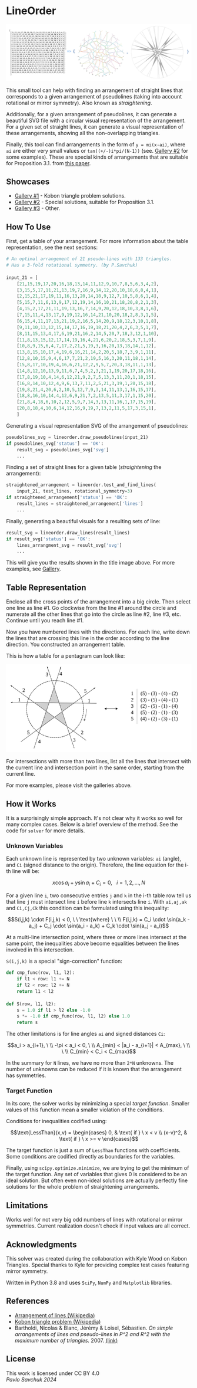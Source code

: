 # LineOrder

![banner](docs/imgs/top_img.jpg)

This small tool can help with finding an arrangement of straight lines that corresponds to a given arrangement of pseudolines (taking into account rotational or mirror symmetry). Also known as *straightening*.

Additionally, for a given arrangement of pseudolines, it can generate a beautiful SVG file with a circular visual representation of the arrangement. For a given set of straight lines, it can generate a visual representation of these arrangements, showing all the non-overlapping triangles.

Finally, this tool can find arrangements in the form of `y = mi(x-ai)`, where `ai` are either very small values or `tan((+/-)i*pi/(N-1))` (see. [Gallery #2](https://zegalur.github.io/line-order/gallery/index_2.html) for some examples). These are special kinds of arrangements that are suitable for Proposition 3.1. from [this paper](https://www.researchgate.net/publication/1893173_On_simple_arrangements_of_lines_and_pseudo-lines_in_P2_and_R2_with_the_maximum_number_of_triangles).

## Showcases

- [Gallery #1](https://zegalur.github.io/line-order/gallery/kobon.html) - Kobon triangle problem solutions.
- [Gallery #2](https://zegalur.github.io/line-order/gallery/special.html) - Special solutions, suitable for Proposition 3.1.
- [Gallery #3](https://zegalur.github.io/line-order/gallery/other.html) - Other.

## How To Use

First, get a table of your arrangement. For more information about the table representation, see the next sections:

```python
# An optimal arrangement of 21 pseudo-lines with 133 triangles.
# Has a 3-fold rotational symmetry. (by P.Savchuk)

input_21 = [
    [21,15,19,17,20,16,18,13,14,11,12,9,10,7,8,5,6,3,4,2],
    [3,15,5,17,11,21,13,19,7,16,9,14,12,20,10,18,6,8,4,1],
    [2,15,21,17,19,11,16,13,20,14,18,9,12,7,10,5,8,6,1,4],
    [5,15,7,11,6,13,9,17,12,19,14,16,10,21,18,20,8,2,1,3],
    [4,15,2,17,21,11,19,13,16,7,14,9,20,12,18,10,3,8,1,6],
    [7,15,11,4,13,17,9,19,12,16,14,21,10,20,18,2,8,3,1,5],
    [6,15,4,11,17,13,21,19,2,16,5,14,20,9,18,12,3,10,1,8],
    [9,11,10,13,12,15,14,17,16,19,18,21,20,4,2,6,3,5,1,7],
    [8,11,15,13,4,17,6,19,21,16,2,14,5,20,7,18,3,12,1,10],
    [11,8,13,15,12,17,14,19,16,4,21,6,20,2,18,5,3,7,1,9],
    [10,8,9,15,6,4,7,17,2,21,5,19,3,16,20,13,18,14,1,12],
    [13,8,15,10,17,4,19,6,16,21,14,2,20,5,18,7,3,9,1,11],
    [12,8,10,15,9,4,6,17,7,21,2,19,5,16,3,20,11,18,1,14],
    [15,8,17,10,19,4,16,6,21,12,2,9,5,7,20,3,18,11,1,13],
    [14,8,12,10,13,9,11,6,7,4,5,2,3,21,1,19,20,17,18,16],
    [17,8,19,10,4,14,6,12,21,9,2,7,5,13,3,11,20,1,18,15],
    [16,8,14,10,12,4,9,6,13,7,11,2,5,21,3,19,1,20,15,18],
    [19,8,21,4,20,6,2,10,5,12,7,9,3,14,11,13,1,16,15,17],
    [18,8,16,10,14,4,12,6,9,21,7,2,13,5,11,3,17,1,15,20],
    [21,8,4,18,6,10,2,12,5,9,7,14,3,13,11,16,1,17,15,19],
    [20,8,18,4,10,6,14,12,16,9,19,7,13,2,11,5,17,3,15,1],
    ]
```

Generating a visual representation SVG of the arrangement of pseudolines:

```python
pseudolines_svg = lineorder.draw_pseudolines(input_21)
if pseudolines_svg['status'] == 'OK':
    result_svg = pseudolines_svg['svg']
    ...
```

Finding a set of straight lines for a given table (*straightening* the arrangement):

```python
straightened_arrangement = lineorder.test_and_find_lines(
    input_21, test_lines, rotational_symmetry=3)
if straightened_arrangement['status'] == 'OK':
    result_lines = straightened_arrangement['lines']
    ...
```

Finally, generating a beautiful visuals for a resulting sets of line:

```python
result_svg = lineorder.draw_lines(result_lines)
if result_svg['status'] == 'OK':
    lines_arrangment_svg = result_svg['svg']
    ...
```

This will give you the results shown in the title image above. For more examples, see [Gallery](https://zegalur.github.io/line-order/gallery/).

## Table Representation

Enclose all the cross points of the arrangement into a big circle. Then select one line as line #1. Go clockwise from the line #1 around the circle and numerate all the other lines that go into the circle as line #2, line #3, etc. Continue until you reach line #1.

Now you have numbered lines with the directions. For each line, write down the lines that are crossing this line in the order according to the line direction. You constructed an arrangement table.

This is how a table for a pentagram can look like:

![banner](docs/imgs/scheme.png)

For intersections with more than two lines, list all the lines that intersect with the current line and intersection point in the same order, starting from the current line.

For more examples, please visit the galleries above.

## How it Works

It is a surprisingly simple approach. It's not clear why it works so well for many complex cases. Below is a brief overview of the method. See the code for `solver` for more details.

### Unknown Variables

Each unknown line is represented by two unknown variables: `ai` (angle), and `Ci` (signed distance to the origin). Therefore, the line equation for the i-th line will be:

```math
x \cos{a_i} + y \sin{a_i} + C_i = 0, \ \ \ i=1,2,...,N
```

For a given line `i`, two consecutive entries `j` and `k` in the i-th table row tell us that line `j` must intersect line `i` before line `k` intersects line `i`. With `ai,aj,ak` and `Ci,Cj,Ck` this condition can be formulated using this inequality:

```math
S(i,j,k) \cdot F(i,j,k) < 0, \ \ \text{where} \ \ \\ 
F(i,j,k) = 
    C_i \cdot \sin(a_k - a_j) + 
    C_j \cdot \sin(a_i - a_k) + 
    C_k \cdot \sin(a_j - a_i)
```

At a multi-line intersection point, where three or more lines intersect at the same point, the inequalities above become equalities between the lines involved in this intersection.

`S(i,j,k)` is a special "sign-correction" function:

```python
def cmp_func(row, l1, l2):
    if l1 < row: l1 += N
    if l2 < row: l2 += N
    return l1 < l2

def S(row, l1, l2):
    s = 1.0 if l1 > l2 else -1.0
    s *= -1.0 if cmp_func(row, l1, l2) else 1.0
    return s
```

The other limitations is for line angles `ai` and signed distances `Ci`:

```math
a_i > a_{i+1}, \ \\ 
-\pi < a_i < 0, \ \\ 
A_{min} < |a_i - a_{i+1}| < A_{max}, \ \\ 
\ \\
C_{min} < C_i < C_{max}
```

In the summary for `N` lines, we have no more than `2*N` unknowns. The number of unknowns can be reduced if it is known that the arrangement has symmetries.

### Target Function

In its core, the solver works by minimizing a special *target function*. Smaller values of this function mean a smaller violation of the conditions.

Conditions for inequalities codified using:

```math
\text{LessThan}(x,v) = 
\begin{cases}
 0, & \text{ if } \ x < v \\
 (x-v)^2, & \text{ if } \ x >= v
\end{cases}
```

The target function is just a sum of `LessThan` functions with coefficients. Some conditions are codified directly as boundaries for the variables. 

Finally, using `scipy.optimize.minimize`, we are trying to get the minimum of the target function. Any set of variables that gives 0 is considered to be an ideal solution. But often even non-ideal solutions are actually perfectly fine solutions for the whole problem of straightening arrangements.

## Limitations

Works well for not very big odd numbers of lines with rotational or mirror symmetries. Current realization doesn't check if input values are all correct.

## Acknowledgments

This solver was created during the collaboration with Kyle Wood on Kobon Triangles. Special thanks to Kyle for providing complex test cases featuring mirror symmetry.

Written in Python 3.8 and uses `SciPy`, `NumPy` and `Matplotlib` libraries.

## References

* [Arrangement of lines (Wikipedia)](https://en.wikipedia.org/wiki/Arrangement_of_lines)
* [Kobon triangle problem (Wikipedia)](https://en.wikipedia.org/wiki/Kobon_triangle_problem)
* Bartholdi, Nicolas & Blanc, Jérémy & Loisel, Sébastien. *On simple arrangements of lines and pseudo-lines in P^2 and R^2 with the maximum number of triangles.* 2007. [(link)](https://www.researchgate.net/publication/1893173_On_simple_arrangements_of_lines_and_pseudo-lines_in_P2_and_R2_with_the_maximum_number_of_triangles) 

## License

This work is licensed under CC BY 4.0<br>
*Pavlo Savchuk 2024*

